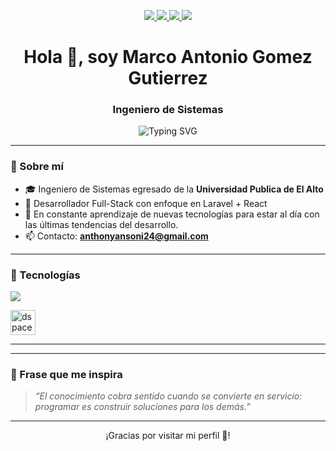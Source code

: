 <!-- ──────────────────────────────────────────────────────────── -->
<!-- REDES SOCIALES · se muestran arriba en formato badge -->
<p align="center">
  <a href="https://facebook.com/anthony.g.9085" target="_blank">
    <img src="https://img.shields.io/badge/Facebook-1877F2?style=for-the-badge&logo=facebook&logoColor=white" />
  </a>
  <a href="https://wa.me/59176537648" target="_blank">
    <img src="https://img.shields.io/badge/WhatsApp-25D366?style=for-the-badge&logo=whatsapp&logoColor=white" />
  </a>
  <a href="https://linkedin.com/in/marco-antonio-gomez-gutierrez-596531273" target="_blank">
    <img src="https://img.shields.io/badge/LinkedIn-0A66C2?style=for-the-badge&logo=linkedin&logoColor=white" />
  </a>
  <a href="mailto:anthonyansoni24@gmail.com">
    <img src="https://img.shields.io/badge/Email-D14836?style=for-the-badge&logo=gmail&logoColor=white" />
  </a>
</p>

<h1 align="center">Hola 👋, soy Marco Antonio Gomez Gutierrez</h1>
<h3 align="center">Ingeniero de Sistemas</h3>

<p align="center">
  <img src="https://readme-typing-svg.herokuapp.com?font=Fira+Code&size=22&pause=1000&center=true&vCenter=true&width=435&lines=Desarrollador+Web+Full-Stack;Apasionado+por+la+tecnología;Siempre+creando+e+innovando" alt="Typing SVG" />
</p>

---

### 🧠 Sobre mí

- 🎓 Ingeniero de Sistemas egresado de la **Universidad Publica de El Alto**  
- 💼 Desarrollador Full-Stack con enfoque en Laravel + React  
- 🌱 En constante aprendizaje de nuevas tecnologías para estar al día con las últimas tendencias del desarrollo.  
- 📫 Contacto: **anthonyansoni24@gmail.com**

---

### 🚀 Tecnologías

<p align="left">
  <img src="https://skillicons.dev/icons?i=php,laravel,react,bootstrap,tailwind,mysql,js,html,css,vite,git,github,linux" />
</p>
<p align="left">
  <img src="https://i.postimg.cc/Kk0vFpN6/dspace.png" alt="dspace" height="40" />
</p>

---

<!--### 📊 Estadísticas

<p align="center">
  <img src="https://github-readme-stats.vercel.app/api?username=ansoni241&show_icons=true&theme=radical" />
</p>
<p align="center">
  <img src="https://github-readme-streak-stats.herokuapp.com/?user=ansoni241&theme=radical" />
</p>-->

---

### 📣 Frase que me inspira
> *“El conocimiento cobra sentido cuando se convierte en servicio: programar es construir soluciones para los demás.”*

---

<!--            ESTA LISTA SE ACTUALIZA AUTOMÁTICAMENTE                     -->
<!--### 📌 Proyectos destacados-->
<!-- start: readme-repos-list -->
<!-- end: readme-repos-list -->

<p align="center">¡Gracias por visitar mi perfil 💙!</p>
